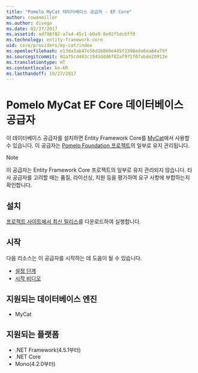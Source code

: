 ```yaml
---
title: "Pomelo MyCat 데이터베이스 공급자 - EF Core"
author: rowanmiller
ms.author: divega
ms.date: 02/27/2017
ms.assetid: ad798f02-a7a4-45c1-b0a9-8e92f5dc6ff0
ms.technology: entity-framework-core
uid: core/providers/my-cat/index
ms.openlocfilehash: e13da3ab47e56d1b869e445f2398eda6ea84a79f
ms.sourcegitcommit: 01a75cd483c1943ddd6f82af971f07abde20912e
ms.translationtype: HT
ms.contentlocale: ko-KR
ms.lasthandoff: 10/27/2017
---
```

# <a name="pomelo-mycat-ef-core-database-provider"></a>Pomelo MyCat EF Core 데이터베이스 공급자

이 데이터베이스 공급자를 설치하면 Entity Framework Core를 [MyCat](https://github.com/MyCATApache/Mycat-Server)에서 사용할 수 있습니다. 이 공급자는 [Pomelo Foundation 프로젝트](https://github.com/PomeloFoundation/Entity-Framework-Core-MyCat-Proxy)의 일부로 유지 관리됩니다.

> [!NOTE]  
> 이 공급자는 Entity Framework Core 프로젝트의 일부로 유지 관리되지 않습니다. 타사 공급자를 고려할 때는 품질, 라이선싱, 지원 등을 평가하여 요구 사항에 부합하는지 확인합니다.

## <a name="install"></a>설치

[프로젝트 사이트에서 최신 릴리스](https://github.com/PomeloFoundation/Entity-Framework-Core-MyCat-Proxy/releases)를 다운로드하여 실행합니다.

## <a name="get-started"></a>시작

다음 리소스는 이 공급자를 시작하는 데 도움이 될 수 있습니다.
 * [설정 단계](https://github.com/aspnet/EntityFramework.Docs/issues/252)
 * [시작 비디오](https://www.youtube.com/watch?v=q0CXfFNtMZo)

## <a name="supported-database-engines"></a>지원되는 데이터베이스 엔진

* MyCat

## <a name="supported-platforms"></a>지원되는 플랫폼

* .NET Framework(4.5.1부터)
* .NET Core
* Mono(4.2.0부터)
